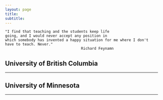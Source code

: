 ```yaml
---
layout: page
title: 
subtitle: 
---
```

 ```
 "I find that teaching and the students keep life 
 going, and I would never accept any position in
 which somebody has invented a happy situation for me where I don't have to teach. Never."
                                    Richard Feynamn
 ``` 


## University of British Columbia 
-------------

## University of Minnesota
-------------
